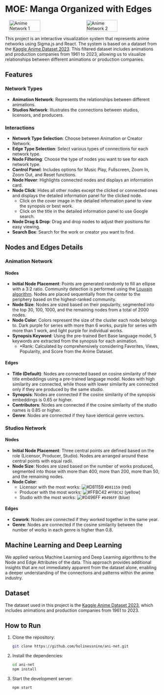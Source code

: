 # MOE: Manga Organized with Edges

<div style="display: flex; justify-content: space-around;">
  <img src="./img/anime-network1.png" alt="Anime Network 1" width="45%" />
  <img src="./img/anime-network2.png" alt="Anime Network 2" width="45%" />
</div>

This project is an interactive visualization system that represents anime networks using Sigma.js and React. The system is based on a dataset from the [Kaggle Anime Dataset 2023](https://www.kaggle.com/datasets/dbdmobile/myanimelist-dataset). This filtered dataset includes animations and production companies from 1961 to 2023, allowing us to visualize relationships between different animations or production companies.

## Features

### Network Types
- **Animation Network**: Represents the relationships between different animations.
- **Studios Network**: Illustrates the connections between studios, licensors, and producers.

### Interactions
- **Network Type Selection**: Choose between Animation or Creator Network.
- **Edge Type Selection**: Select various types of connections for each network type.
- **Node Filtering**: Choose the type of nodes you want to see for each network type.
- **Control Panel**: Includes options for Music Play, Fullscreen, Zoom In, Zoom Out, and Reset functions.
- **Node Hover**: Highlights connected nodes and displays an information card.
- **Node Click**: Hides all other nodes except the clicked or connected ones and displays the detailed information panel for the clicked node.
  - Click on the cover image in the detailed information panel to view the synopsis or best work.
  - Click on the title in the detailed information panel to use Google search.
- **Node Drag & Drop**: Drag and drop nodes to adjust their positions for easy viewing.
- **Search Box**: Search for the work or creator you want to find.

## Nodes and Edges Details

### Animation Network

#### Nodes
- **Initial Node Placement**: Points are generated randomly to fill an ellipse with a 3:2 ratio. Community detection is performed using the [Louvain algorithm](https://en.wikipedia.org/wiki/Louvain_method). Nodes are placed sequentially from the center to the periphery based on the highest-ranked community.
- **Node Size**: Nodes are sized based on their popularity, segmented into the top 30, 100, 1000, and the remaining nodes from a total of 2000 nodes.
- **Node Color**: Colors represent the size of the cluster each node belongs to. Dark purple for series with more than 6 works, purple for series with more than 1 work, and light purple for individual works.
- **Synopsis Keyword**: Using the pre-trained Bert Base language model, 5 keywords are extracted from the synopsis for each animation.
  - *Rank: Calculated by comprehensively considering Favorites, Views, Popularity, and Score from the Anime Dataset.

#### Edges
- **Title (Default)**: Nodes are connected based on cosine similarity of their title embeddings using a pre-trained language model. Nodes with high similarity are connected, while those with lower similarity are connected only if they are produced by the same studio.
- **Synopsis**: Nodes are connected if the cosine similarity of the synopsis embeddings is 0.65 or higher.
- **Contributors**: Nodes are connected if the cosine similarity of the studio names is 0.85 or higher.
- **Genre**: Nodes are connected if they have identical genre vectors.

### Studios Network

#### Nodes
- **Initial Node Placement**: Three central points are defined based on the role (Licensor, Producer, Studio). Nodes are arranged around these central points with equal radii.
- **Node Size**: Nodes are sized based on the number of works produced, segmented into those with more than 400, more than 200, more than 50, and the remaining nodes.
- **Node Color**:
  - Licensor with the most works: ![#D81159](https://placehold.co/15x15/D81159/D81159.png) `#D81159` (red)
  - Producer with the most works: ![#FFBC42](https://placehold.co/15x15/FFBC42/FFBC42.png) `#FFBC42` (yellow)
  - Studio with the most works: ![#0496FF](https://placehold.co/15x15/0496FF/0496FF.png) `#0496FF` (blue)

#### Edges
- **Cowork**: Nodes are connected if they worked together in the same year.
- **Genre**: Nodes are connected if the cosine similarity between the number of works in each genre is higher than 0.8.

## Machine Learning and Deep Learning

We applied various Machine Learning and Deep Learning algorithms to the Node and Edge Attributes of the data. This approach provides additional insights that are not immediately apparent from the dataset alone, enabling a deeper understanding of the connections and patterns within the anime industry.

## Dataset

The dataset used in this project is the [Kaggle Anime Dataset 2023](https://www.kaggle.com/datasets/dbdmobile/myanimelist-dataset), which includes animations and production companies from 1961 to 2023.

## How to Run

1. Clone the repository:
   ```bash
   git clone https://github.com/holinessnine/ani-net.git
   ```  


2. Install the dependencies:  
   ```bash 
   cd ani-net
   npm install
   ```

3. Start the development server:
   ```bash
   npm start
   ```
